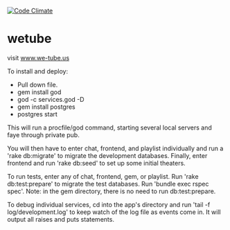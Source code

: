[![Code Climate](https://codeclimate.com/github/Diasporism/wetube.png)](https://codeclimate.com/github/Diasporism/wetube)

wetube
======

visit www.we-tube.us

To install and deploy:
* Pull down file.
* gem install god
* god -c services.god -D
* gem install postgres
* postgres start

This will run a procfile/god command, starting several local servers and faye through private pub.

You will then have to enter chat, frontend, and playlist individually and run a 'rake db:migrate' to migrate the development databases. Finally, enter frontend and run 'rake db:seed' to set up some initial theaters.

To run tests, enter any of chat, frontend, gem, or playlist. Run 'rake db:test:prepare' to migrate the test databases. Run 'bundle exec rspec spec'. Note: in the gem directory, there is no need to run db:test:prepare.

To debug individual services, cd into the app's directory and run 'tail -f log/development.log' to keep watch of the log file as events come in. It will output all raises and puts statements.
